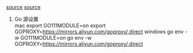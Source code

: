 [source](http://gin.5lmh.com/gin%E8%B7%AF%E7%94%B1/api%E5%8F%82%E6%95%B0/)
[source](https://github.com/youngxhui/GinHello/tree/gin_form)

1. Go 源设置  
  mac
    export GO111MODULE=on
    export GOPROXY=https://mirrors.aliyun.com/goproxy/,direct 
  windows
    go env -w GO111MODULE=on
    go env -w GOPROXY=https://mirrors.aliyun.com/goproxy/,direct
